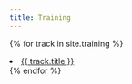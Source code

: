 ```yaml
---
title: Training
---
```


{% for track in site.training %}
      <li>
        <a href="{{ track.url }}">{{ track.title }}</a>
      </li>
{% endfor %}
